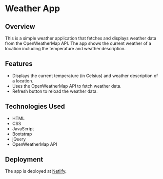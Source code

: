 # Weather App

## Overview

This is a simple weather application that fetches and displays weather data from the OpenWeatherMap API. The app shows the current weather of a location including the temperature and weather description.

## Features

- Displays the current temperature (in Celsius) and weather description of a location.
- Uses the OpenWeatherMap API to fetch weather data.
- Refresh button to reload the weather data.

## Technologies Used

- HTML
- CSS
- JavaScript
- Bootstrap
- jQuery
- OpenWeatherMap API

## Deployment

The app is deployed at [Netlify](https://6516734971266642151df870--dynamic-beignet-e0d1e1.netlify.app/).
